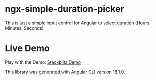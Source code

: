 # ngx-simple-duration-picker

This is just a simple input control for Angular to select duration (Hours, Minutes, Seconds)


# Live Demo

Play with the Demo: [Stackblits Demo](https://stackblitz.com/edit/ngx-simple-picker-duration)


This library was generated with [Angular CLI](https://github.com/angular/angular-cli) version 18.1.0.